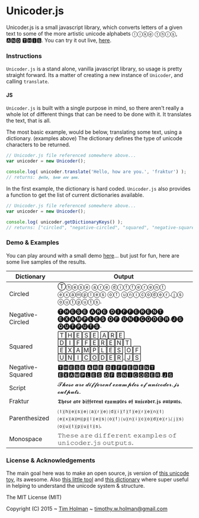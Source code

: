 # Unicoder.js

Unicoder.js is a small javascript library, which converts letters of a given text to some of the more artistic unicode alphabets ⓛⓘⓚⓔ ⓣⓗⓘⓢ, 🅰🅽🅳 🆃🅷🅸🆂. You can try it out live, [here](http://tholman.com/unicoder.js).

### Instructions

`Unicoder.js` is a stand alone, vanilla javascript library, so usage is pretty straight forward. Its a matter of creating a new instance of `Unicoder`, and calling `translate`.

#### JS

`Unicoder.js` is built with a single purpose in mind, so there aren't really a whole lot of different things that can be need to be done with it. It translates the text, that is all. 

The most basic example, would be below, translating some text, using a dictionary. (examples above) The dictionary defines the type of unicode characters to be returned.

```javascript
// Unicoder.js file referenced somewhere above...
var unicoder = new Unicoder();

console.log( unicoder.translate('Hello, how are you.', 'fraktur') );
// returns: 𝕳𝖊𝖑𝖑𝖔, 𝖍𝖔𝖜 𝖆𝖗𝖊 𝖞𝖔𝖚.
```

In the first example, the dictionary is hard coded. `Unicoder.js` also provides a function to get the list of current dictionaries available.

```javascript
// Unicoder.js file referenced somewhere above...
var unicoder = new Unicoder();

console.log( unicoder.getDictionaryKeys() );
// returns: ["circled", "negative-circled", "squared", "negative-squared", "script", "fraktur", "parenthesized", "monospace"]
```

### Demo & Examples

You can play around with a small demo [here](http://tholman.com/unicoder.js)... but just for fun, here are some live samples of the results.

| Dictionary       	| Output                                                                                           	|
|------------------	|--------------------------------------------------------------------------------------------------	|
| Circled          	| Ⓣⓗⓔⓢⓔ ⓐⓡⓔ ⓓⓘⓕⓕⓔⓡⓔⓝⓣ ⓔⓧⓐⓜⓟⓛⓔⓢ ⓞⓕ ⓤⓝⓘⓒⓞⓓⓔⓡ.ⓙⓢ ⓞⓤⓣⓟⓤⓣⓢ.                                             	|
| Negative-Circled 	| 🅣🅗🅔🅢🅔 🅐🅡🅔 🅓🅘🅕🅕🅔🅡🅔🅝🅣 🅔🅧🅐🅜🅟🅛🅔🅢 🅞🅕 🅤🅝🅘🅒🅞🅓🅔🅡.🅙🅢 🅞🅤🅣🅟🅤🅣🅢. 	|
| Squared          	| 🅃🄷🄴🅂🄴 🄰🅁🄴 🄳🄸🄵🄵🄴🅁🄴🄽🅃 🄴🅇🄰🄼🄿🄻🄴🅂 🄾🄵 🅄🄽🄸🄲🄾🄳🄴🅁.🄹🅂                 	|
| Negative-Squared 	| 🆃🅷🅴🆂🅴 🅰🆁🅴 🅳🅸🅵🅵🅴🆁🅴🅽🆃 🅴🆇🅰🅼🅿🅻🅴🆂 🅾🅵 🆄🅽🅸🅲🅾🅳🅴🆁.🅹🆂                 	|
| Script           	| 𝓣𝓱𝓮𝓼𝓮 𝓪𝓻𝓮 𝓭𝓲𝓯𝓯𝓮𝓻𝓮𝓷𝓽 𝓮𝔁𝓪𝓶𝓹𝓵𝓮𝓼 𝓸𝓯 𝓾𝓷𝓲𝓬𝓸𝓭𝓮𝓻.𝓳𝓼 𝓸𝓾𝓽𝓹𝓾𝓽𝓼. 	|
| Fraktur          	| 𝕿𝖍𝖊𝖘𝖊 𝖆𝖗𝖊 𝖉𝖎𝖋𝖋𝖊𝖗𝖊𝖓𝖙 𝖊𝖝𝖆𝖒𝖕𝖑𝖊𝖘 𝖔𝖋 𝖚𝖓𝖎𝖈𝖔𝖉𝖊𝖗.𝖏𝖘 𝖔𝖚𝖙𝖕𝖚𝖙𝖘. 	|
| Parenthesized    	| ⒯⒣⒠⒮⒠ ⒜⒭⒠ ⒟⒤⒡⒡⒠⒭⒠⒩⒯ ⒠⒳⒜⒨⒫⒧⒠⒮ ⒪⒡ ⒰⒩⒤⒞⒪⒟⒠⒭.⒥⒮ ⒪⒰⒯⒫⒰⒯⒮.                                             	|
| Monospace        	| 𝚃𝚑𝚎𝚜𝚎 𝚊𝚛𝚎 𝚍𝚒𝚏𝚏𝚎𝚛𝚎𝚗𝚝 𝚎𝚡𝚊𝚖𝚙𝚕𝚎𝚜 𝚘𝚏 𝚞𝚗𝚒𝚌𝚘𝚍𝚎𝚛.𝚓𝚜 𝚘𝚞𝚝𝚙𝚞𝚝𝚜. 	|


### License & Acknowledgements
The main goal here was to make an open source, js version of [this unicode toy](http://www.panix.com/~eli/unicode/convert.cgi?text=hello), its awesome. Also [this little tool](http://rishida.net/tools/conversion/) and [this dictionary](http://unicode-table.com/en/) where super useful in helping to understand the unicode system & structure.

The MIT License (MIT)

Copyright (C) 2015 ~ [Tim Holman](http://tholman.com) ~ timothy.w.holman@gmail.com
